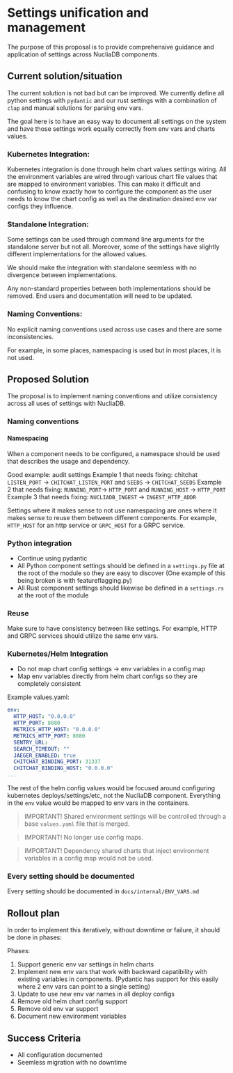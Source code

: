 # Settings unification and management

The purpose of this proposal is to provide comprehensive guidance and application
of settings across NucliaDB components.


## Current solution/situation

The current solution is not bad but can be improved. We currently define all
python settings with `pydantic` and our rust settings with a combination of
`clap` and manual solutions for parsing env vars.

The goal here is to have an easy way to document all settings on the system
and have those settings work equally correctly from env vars and charts values.

### Kubernetes Integration:
Kubernetes integration is done through helm chart values settings wiring. All the
environment variables are wired through various chart file values that are mapped
to environment variables. This can make it difficult and confusing to know
exactly how to configure the component as the user needs to know the chart
config as well as the destination desired env var configs they influence.

### Standalone Integration:
Some settings can be used through command line arguments for the standalone server
but not all. Moreover, some of the settings have slightly different implementations
for the allowed values.

We should make the integration with standalone seemless with no divergence
between implementations.

Any non-standard properties between both implementations should be removed.
End users and documentation will need to be updated.

### Naming Conventions:
No explicit naming conventions used across use cases and there are some inconsistencies.

For example, in some places, namespacing is used but in most places, it is not used.


## Proposed Solution

The proposal is to implement naming conventions and utilize consistency across
all uses of settings with NucliaDB.

### Naming conventions


#### Namespacing

When a component needs to be configured, a namespace should be used that describes the usage
and dependency.

Good example: audit settings
Example 1 that needs fixing: chitchat `LISTEN_PORT` -> `CHITCHAT_LISTEN_PORT` and `SEEDS` -> `CHITCHAT_SEEDS`
Example 2 that needs fixing: `RUNNING_PORT`-> `HTTP_PORT` and `RUNNING_HOST` -> `HTTP_PORT`
Example 3 that needs fixing: `NUCLIADB_INGEST` -> `INGEST_HTTP_ADDR`

Settings where it makes sense to not use namespacing are ones where it makes sense
to reuse them between different components. For example, `HTTP_HOST`
for an http service or `GRPC_HOST` for a GRPC service.


### Python integration

- Continue using pydantic
- All Python component settings should be defined in a `settings.py` file at the root of the module so they are easy to discover
  (One example of this being broken is with featureflagging.py)
- All Rust component settings should likewise be defined in a `settings.rs` at the root of the module


### Reuse

Make sure to have consistency between like settings. For example, HTTP and GRPC services
should utilize the same env vars.

### Kubernetes/Helm Integration

- Do not map chart config settings -> env variables in a config map
- Map env variables directly from helm chart configs so they are completely consistent


Example values.yaml:

```yaml
env:
  HTTP_HOST: "0.0.0.0"
  HTTP_PORT: 8080
  METRICS_HTTP_HOST: "0.0.0.0"
  METRICS_HTTP_PORT: 8080
  SENTRY_URL:
  SEARCH_TIMEOUT: ""
  JAEGER_ENABLED: true
  CHITCHAT_BINDING_PORT: 31337
  CHITCHAT_BINDING_HOST: "0.0.0.0"
...
```

The rest of the helm config values would be focused around configuring kubernetes deploys/settings/etc,
not the NucliaDB component. Everything in the `env` value would be mapped to env vars in the containers.

> IMPORTANT!
> Shared environment settings will be controlled through a base `values.yaml` file that is merged.

> IMPORTANT!
> No longer use config maps.

> IMPORTANT!
> Dependency shared charts that inject environment variables in a config map would not be used.


### Every setting should be documented

Every setting should be documented in `docs/internal/ENV_VARS.md`

## Rollout plan

In order to implement this iteratively, without downtime or failure, it should be done in phases:

Phases:
 1. Support generic env var settings in helm charts
 2. Implement new env vars that work with backward capatibility with existing variables in components.
    (Pydantic has support for this easily where 2 env vars can point to a single setting)
 3. Update to use new env var names in all deploy configs
 4. Remove old helm chart config support
 5. Remove old env var support
 6. Document new environment variables


## Success Criteria

- All configuration documented
- Seemless migration with no downtime